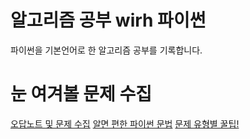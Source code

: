 # 알고리즘 공부 wirh 파이썬
파이썬을 기본언어로 한 알고리즘 공부를 기록합니다.


# 눈 여겨볼 문제 수집
[오답노트 및 문제 수집](./mustc_check_problem.md)
[알면 편한 파이썬 문법](./python_tip.md)
[문제 유형별 꿀팁!](./type_tip.md)











